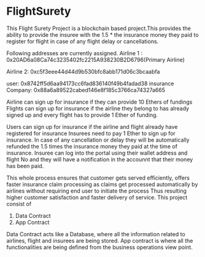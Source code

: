 # FlightSurety
This Flight Surety Project is a blockchain based project.This provides the ability to provide the insuree with the 1.5 * the insurance money they paid to register for flight in case of any flight delay or cancellations.

Following addresses are currently assigned. 
Airline 1 : 0x20AD6a08Ca74c3235402fc2215A938230B2D6796(Primary Airline)

Airline 2: 0xc5f3eee44d44d9b530bfc8abb171d06c3bcaabfa

user: 0x8742ff5d6aa94173cc6fad836140f49b4fadad38
insurance Company: 0x88a6a89522cabed146e8f185c3766ca74327a665

Airline can sign up for insurance if they can provide 10 Ethers of fundings
Flights can sign up for insurance if the airline they belong to has already signed up 
and every flight has to provide 1 Ether of funding.

Users can sign up for insurance if the airline and flight already have registered for insurance
Insurees need to pay 1 Ether to sign up for insurance.
In case of any cancellation or delay they will be automatically refunded the 1.5 times the insurance money they paid at the time of insurance.
Insuree can log into the portal using their wallet address and flight No and they will have a notification in the accounnt that their money has been paid.

This whole process ensures that customer gets served efficiently, offers faster insurance claim processing as claims get processed automatically by airlines without requiring end user to initiate the process
Thus resulting higher customer satisfaction and faster delivery of service. 
This project consist of 

1. Data Contract 
2. App Contract 

Data Contract acts like a Database, where all the information related to airlines, flight and insurees are being stored.
App contract is where all the functionalities are being defined from the business operations view point.
